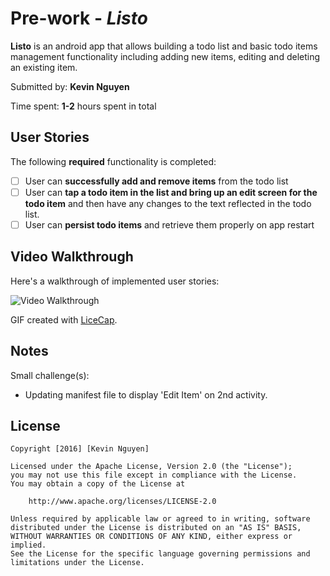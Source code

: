# Pre-work - *Listo*

**Listo** is an android app that allows building a todo list and basic todo items management functionality including adding new items, editing and deleting an existing item.

Submitted by: **Kevin Nguyen**

Time spent: **1-2** hours spent in total

## User Stories

The following **required** functionality is completed:

* [ ] User can **successfully add and remove items** from the todo list
* [ ] User can **tap a todo item in the list and bring up an edit screen for the todo item** and then have any changes to the text reflected in the todo list.
* [ ] User can **persist todo items** and retrieve them properly on app restart

<!-- The following **optional** features are implemented:

* [ ] Persist the todo items [into SQLite](http://guides.codepath.com/android/Persisting-Data-to-the-Device#sqlite) instead of a text file
* [ ] Improve style of the todo items in the list [using a custom adapter](http://guides.codepath.com/android/Using-an-ArrayAdapter-with-ListView)
* [ ] Add support for completion due dates for todo items (and display within listview item)
* [ ] Use a [DialogFragment](http://guides.codepath.com/android/Using-DialogFragment) instead of new Activity for editing items
* [ ] Add support for selecting the priority of each todo item (and display in listview item)
* [ ] Tweak the style improving the UI / UX, play with colors, images or backgrounds -->

<!-- The following **additional** features are implemented:

* [ ] List anything else that you can get done to improve the app functionality! -->

## Video Walkthrough 

Here's a walkthrough of implemented user stories:

<img src='https://dl.dropbox.com/s/48pmxws9crcxq2r/listo.gif?dl=0' title='Video Walkthrough' width='' alt='Video Walkthrough' />

GIF created with [LiceCap](http://www.cockos.com/licecap/).

## Notes

Small challenge(s):
- Updating manifest file to display 'Edit Item' on 2nd activity.

## License

    Copyright [2016] [Kevin Nguyen]

    Licensed under the Apache License, Version 2.0 (the "License");
    you may not use this file except in compliance with the License.
    You may obtain a copy of the License at

        http://www.apache.org/licenses/LICENSE-2.0

    Unless required by applicable law or agreed to in writing, software
    distributed under the License is distributed on an "AS IS" BASIS,
    WITHOUT WARRANTIES OR CONDITIONS OF ANY KIND, either express or implied.
    See the License for the specific language governing permissions and
    limitations under the License.
